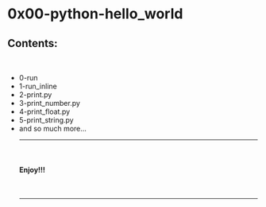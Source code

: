 # 0x00-python-hello_world

## Contents:
<br>
<ul>
<li>
0-run
</li>
<li>
1-run_inline
</li>
<li>
2-print.py
</li>
<li>
3-print_number.py
</li>
<li>
4-print_float.py
</li>
<li>
5-print_string.py
</li>
<li> and so much more...</li>
<hr>
<br>
<h4>Enjoy!!!</h4>
<br>
<hr>

